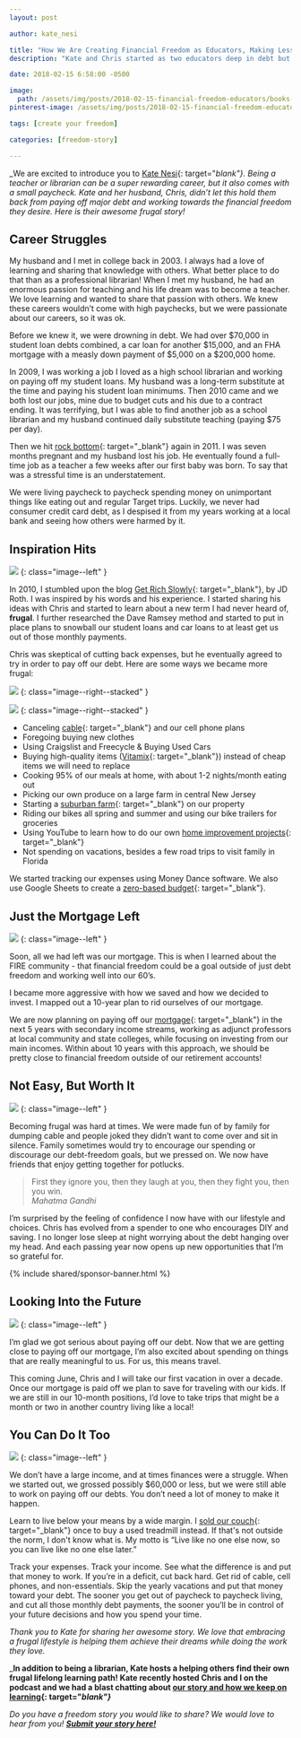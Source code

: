 ```yaml
---
layout: post

author: kate_nesi

title: "How We Are Creating Financial Freedom as Educators, Making Less Than $100,000 Each Year"
description: "Kate and Chris started as two educators deep in debt but flipped their habits to pay off debt and get cruising on a path to financial freedom."

date: 2018-02-15 6:58:00 -0500

image:
  path: /assets/img/posts/2018-02-15-financial-freedom-educators/books-on-desk.jpg
pinterest-image: /assets/img/posts/2018-02-15-financial-freedom-educators/financial-freedom-educators.png

tags: [create your freedom]

categories: [freedom-story]

---
```


_We are excited to introduce you to [Kate Nesi](http://katenesi.com/){: target="_blank"}. Being a teacher or librarian can be a super rewarding career, but it also comes with a small paycheck. Kate and her husband, Chris, didn’t let this hold them back from paying off major debt and working towards the financial freedom they desire. Here is their awesome frugal story!_

## Career Struggles

My husband and I met in college back in 2003. I always had a love of learning and sharing that knowledge with others. What better place to do that than as a professional librarian! When I met my husband, he had an enormous passion for teaching and his life dream was to become a teacher. We love learning and wanted to share that passion with others. We knew these careers wouldn’t come with high paychecks, but we were passionate about our careers, so it was ok.

Before we knew it, we were drowning in debt. We had over $70,000 in student loan debts combined, a car loan for another $15,000, and an FHA mortgage with a measly down payment of $5,000 on a $200,000 home.

In 2009, I was working a job I loved as a high school librarian and working on paying off my student loans. My husband was a long-term substitute at the time and paying his student loan minimums. Then 2010 came and we both lost our jobs, mine due to budget cuts and his due to a contract ending. It was terrifying, but I was able to find another job as a school librarian and my husband continued daily substitute teaching (paying $75 per day).

Then we hit [rock bottom](http://katenesi.com/hitting-rock-bottom-and-getting-back-up){: target="_blank"} again in 2011. I was seven months pregnant and my husband lost his job. He eventually found a full-time job as a teacher a few weeks after our first baby was born. To say that was a stressful time is an understatement.

We were living paycheck to paycheck spending money on unimportant things like eating out and regular Target trips. Luckily, we never had consumer credit card debt, as I despised it from my years working at a local bank and seeing how others were harmed by it.

## Inspiration Hits

![]({{site.url}}/assets/img/posts/2018-02-15-financial-freedom-educators/idea.jpg)
{: class="image--left" }

In 2010, I stumbled upon the blog [Get Rich Slowly](http://www.getrichslowly.org/){: target="_blank"}, by JD Roth. I was inspired by his words and his experience. I started sharing his ideas with Chris and started to learn about a new term I had never heard of, __frugal__. I further researched the Dave Ramsey method and started to put in place plans to snowball our student loans and car loans to at least get us out of those monthly payments.

Chris was skeptical of cutting back expenses, but he eventually agreed to try in order to pay off our debt. Here are some ways we became more frugal:

![]({{site.url}}/assets/img/posts/2018-02-15-financial-freedom-educators/diy-kate.jpg)
{: class="image--right--stacked" }

![]({{site.url}}/assets/img/posts/2018-02-15-financial-freedom-educators/diy-chris.jpg)
{: class="image--right--stacked" }

- Canceling [cable](http://katenesi.com/how-to-ditch-your-cable){: target="_blank"} and our cell phone plans
- Foregoing buying new clothes
- Using Craigslist and Freecycle & Buying Used Cars
- Buying high-quality items ([Vitamix](http://katenesi.com/year-vitamix-5200-standard-programs){: target="_blank"}) instead of cheap items we will need to replace
- Cooking 95% of our meals at home, with about 1-2 nights/month eating out
- Picking our own produce on a large farm in central New Jersey
- Starting a [suburban farm](http://katenesi.com/the-great-suburban-farm-experiment-planting-over-100-plants-around-my-backyard){: target="_blank"} on our property
- Riding our bikes all spring and summer and using our bike trailers for groceries
- Using YouTube to learn how to do our own [home improvement projects](http://katenesi.com/diy-tiling-kitchen-backsplash){: target="_blank"}
- Not spending on vacations, besides a few road trips to visit family in Florida

We started tracking our expenses using Money Dance software. We also use Google Sheets to create a [zero-based budget](http://chrisnesi.com/nclb-no-cash-left-behind-hoet052){: target="_blank"}.

## Just the Mortgage Left

![]({{site.url}}/assets/img/posts/2018-02-15-financial-freedom-educators/plan.jpg)
{: class="image--left" }

Soon, all we had left was our mortgage. This is when I learned about the FIRE community - that financial freedom could be a goal outside of just debt freedom and working well into our 60’s.

I became more aggressive with how we saved and how we decided to invest. I mapped out a 10-year plan to rid ourselves of our mortgage.

We are now planning on paying off our [mortgage](http://katenesi.com/mortgage){: target="_blank"} in the next 5 years with secondary income streams, working as adjunct professors at local community and state colleges, while focusing on investing from our main incomes. Within about 10 years with this approach, we should be pretty close to financial freedom outside of our retirement accounts!

## Not Easy, But Worth It

![]({{site.url}}/assets/img/posts/2018-02-15-financial-freedom-educators/never-give-up.jpg)
{: class="image--left" }

Becoming frugal was hard at times. We were made fun of by family for dumping cable and people joked they didn’t want to come over and sit in silence. Family sometimes would try to encourage our spending or discourage our debt-freedom goals, but we pressed on. We now have friends that enjoy getting together for potlucks.

> First they ignore you, then they laugh at you, then they fight you, then you win.  
> <cite>Mahatma Gandhi</cite>

I’m surprised by the feeling of confidence I now have with our lifestyle and choices. Chris has evolved from a spender to one who encourages DIY and saving. I no longer lose sleep at night worrying about the debt hanging over my head. And each passing year now opens up new opportunities that I’m so grateful for.

{% include shared/sponsor-banner.html %}

## Looking Into the Future

![]({{site.url}}/assets/img/posts/2018-02-15-financial-freedom-educators/money-map.jpg)
{: class="image--left" }

I’m glad we got serious about paying off our debt. Now that we are getting close to paying off our mortgage, I’m also excited about spending on things that are really meaningful to us. For us, this means travel.

This coming June, Chris and I will take our first vacation in over a decade. Once our mortgage is paid off we plan to save for traveling with our kids. If we are still in our 10-month positions, I’d love to take trips that might be a month or two in another country living like a local!

## You Can Do It Too

![]({{site.url}}/assets/img/posts/2018-02-15-financial-freedom-educators/live-your-dream.jpg)
{: class="image--left" }

We don’t have a large income, and at times finances were a struggle. When we started out, we grossed possibly $60,000 or less, but we were still able to work on paying off our debts. You don’t need a lot of money to make it happen.

Learn to live below your means by a wide margin. I [sold our couch](http://katenesi.com/i-sold-our-couch-and-bought-a-treadmill-2){: target="_blank"} once to buy a used treadmill instead. If that's not outside the norm, I don't know what is. My motto is “Live like no one else now, so you can live like no one else later.”

Track your expenses. Track your income. See what the difference is and put that money to work. If you’re in a deficit, cut back hard. Get rid of cable, cell phones, and non-essentials. Skip the yearly vacations and put that money toward your debt. The sooner you get out of paycheck to paycheck living, and cut all those monthly debt payments, the sooner you’ll be in control of your future decisions and how you spend your time.

_Thank you to Kate for sharing her awesome story. We love that embracing a frugal lifestyle is helping them achieve their dreams while doing the work they love._

___In addition to being a librarian, Kate hosts a helping others find their own frugal lifelong learning path! Kate recently hosted Chris and I on the podcast and we had a blast chatting about [our story and how we keep on learning](http://katenesi.com/keep-thrifty-with-jaime-and-chris-durheim-llp020){: target="_blank"}___

_Do you have a freedom story you would like to share? We would love to hear from you!_ ___[Submit your story here!]({{site.url}}/freedom-stories/#share-your-story)___
